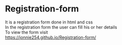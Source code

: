 # Registration-form
It is a registration form done in html and css <br>
In the registration form the user can fill his or her details<br>
To view the form visit<br>
https://jonnie254.github.io/Registration-form/

